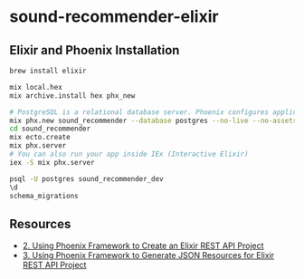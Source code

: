 # sound-recommender-elixir

## Elixir and Phoenix Installation

```sh
brew install elixir

mix local.hex
mix archive.install hex phx_new

# PostgreSQL is a relational database server. Phoenix configures applications to use it by default
mix phx.new sound_recommender --database postgres --no-live --no-assets --no-html --no-dashboard
cd sound_recommender
mix ecto.create
mix phx.server
# You can also run your app inside IEx (Interactive Elixir)
iex -S mix phx.server

psql -U postgres sound_recommender_dev
\d
schema_migrations
```

## Resources

* [2. Using Phoenix Framework to Create an Elixir REST API Project](https://www.youtube.com/watch?v=s3WNCjN4Pes)
* [3. Using Phoenix Framework to Generate JSON Resources for Elixir REST API Project](https://www.youtube.com/watch?v=DRsKmU3Sytw&list=PL2Rv8vpZJz4yEd_cTbBV7X2ZK6J4KCg3w&index=38)
